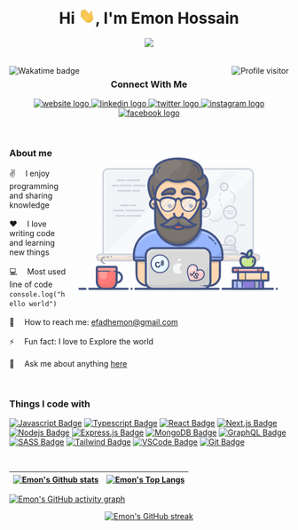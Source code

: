 <h1 align="center">Hi <img src="/assets/hello.gif" alt="Hello gif" width="30"/>, I'm Emon Hossain</h1>

<!-- <h3 align="center">A passionate Web developer from Bangladesh <img src="/assets/bangladesh.png" alt="Bangladesh national flag" width="24"/></h3> -->

<!-- Typing SVG by DenverCoder1 - https://github.com/DenverCoder1/readme-typing-svg -->
<p align="center">
  <a href="https://github.com/efadhemon">
    <img src="https://readme-typing-svg.herokuapp.com?color=FD428D&center=true&lines=A+passionate+Web+developer;Always+learning+new+things;2%2B++years+of+experience" />
  </a>
</p>

<br/>

<!-- Wakatime badge - https://wakatime.com -->
<a href="https://wakatime.com/@ddc55c54-5b43-4abf-ac5d-999ee1b4fab0">
  <img align="left" src="https://wakatime.com/badge/user/ddc55c54-5b43-4abf-ac5d-999ee1b4fab0.svg" alt="Wakatime badge">
</a>

<!-- Profile visitor by antonkomarev - https://github.com/antonkomarev/github-profile-views-counter -->
<a href="https://komarev.com/ghpvc/?username=efadhemon">
  <img align="right" src="https://komarev.com/ghpvc/?username=efadhemon&label=Visitors&color=0e75b6&style=flat" alt="Profile visitor" />
</a>

<!-- Socials Links -->
<h3 align="center">Connect With Me</h3>
<p align="center">
  <a href="https://emonhossain.com">
    <img src="https://img.shields.io/badge/Website-DC143C?style=for-the-badge&logo=medium&logoColor=white" alt="website logo" />
  </a>
  <a href="https://linkedin.com/in/efadhemon">
    <img src="https://img.shields.io/badge/LinkedIn-0077B5?style=for-the-badge&logo=linkedin&logoColor=white" alt="linkedin logo" />
  </a>
  <a href="https://twitter.com/efadhemon">
    <img src="https://img.shields.io/badge/Twitter-1DA1F2?style=for-the-badge&logo=twitter&logoColor=white" alt="twitter logo" />
  </a>
  <a href="https://instagram.com/efadhemon">
    <img src="https://img.shields.io/badge/Instagram-fe4164?style=for-the-badge&logo=instagram&logoColor=white" alt="instagram logo" />
  </a>
  <a href="https://facebook.com/efadhemon">
    <img src="https://img.shields.io/badge/Facebook-20BEFF?&style=for-the-badge&logo=facebook&logoColor=white" alt="facebook logo" />
  </a>
</p>

<br />

<!-- Programmer Gif Image -->
<img align="right" src="/assets/programmer.gif" alt="Coding gif" width="400px" />

### About me

✌️ &emsp;I enjoy programming and sharing knowledge <br/><br/>
❤️ &emsp;I love writing code and learning new things<br/><br/>
💻 &emsp;Most used line of code `console.log("hello world")` <br/><br/>
📧 &emsp;How to reach me: efadhemon@gmail.com<br/><br/>
⚡ &emsp;Fun fact: I love to Explore the world<br/><br/>
💬 &emsp;Ask me about anything [here](https://github.com/efadhemon/efadhemon/issues)

<p><br/></p>

### Things I code with

[![Javascript Badge](https://img.shields.io/badge/-Javascript-F0DB4F?style=for-the-badge&labelColor=black&logo=javascript&logoColor=F0DB4F)](#) [![Typescript Badge](https://img.shields.io/badge/-Typescript-007acc?style=for-the-badge&labelColor=black&logo=typescript&logoColor=007acc)](#) [![React Badge](https://img.shields.io/badge/-React-61DBFB?style=for-the-badge&labelColor=black&logo=react&logoColor=61DBFB)](#) [![Next.js Badge](https://img.shields.io/badge/next.js-000000?style=for-the-badge&logo=nextdotjs&logoColor=white)](#) [![Nodejs Badge](https://img.shields.io/badge/-Nodejs-3C873A?style=for-the-badge&labelColor=black&logo=node.js&logoColor=3C873A)](#) [![Express.js Badge](https://img.shields.io/badge/Express.js-000000?style=for-the-badge&logo=express&logoColor=white)](#) [![MongoDB Badge](https://img.shields.io/badge/MongoDB-4EA94B?style=for-the-badge&logo=mongodb&logoColor=white)](#) [![GraphQL Badge](https://img.shields.io/badge/-GraphQl-e535ab?style=for-the-badge&labelColor=black&logo=node.js&logoColor=e535ab)](#) [![SASS Badge](https://img.shields.io/badge/Sass-CC6699?style=for-the-badge&logo=sass&logoColor=white)](#) [![Tailwind Badge](https://img.shields.io/badge/Tailwind%20CSS-092749?style=for-the-badge&logo=tailwindcss&logoColor=06B6D4&labelColor=000000)](#) [![VSCode Badge](https://img.shields.io/badge/Visual_Studio-0078d7?style=for-the-badge&logo=visual%20studio&logoColor=white)](#) [![Git Badge](https://img.shields.io/badge/Git-F05032?style=for-the-badge&logo=git&logoColor=white)](#)

<br/>

<!-- Github stats by anuraghazra - https://github.com/anuraghazra/github-readme-stats -->

| <a href="https://github.com/efadhemon"><img align="center" src="https://github-readme-stats.vercel.app/api?username=efadhemon&include_all_commits=true&count_private=true&show_icons=true&hide_border=true&theme=radical&bg_color=1F222E" alt="Emon's Github stats" /></a> | <a href="https://github.com/efadhemon"><img align="center" src="https://github-readme-stats.vercel.app/api/top-langs/?username=efadhemon&layout=compact&hide_border=true&theme=radical&bg_color=1F222E" alt="Emon's Top Langs" /></a> |
| -------------------------------------------------------------------------------------------------------------------------------------------------------------------------------------------------------------------------------------------------------------------------- | ------------------------------------------------------------------------------------------------------------------------------------------------------------------------------------------------------------------------------------- |

<!-- GitHub activity graph by Ashutosh00710 - https://github.com/Ashutosh00710/github-readme-activity-graph -->

[![Emon's GitHub activity graph](https://activity-graph.herokuapp.com/graph?username=efadhemon&bg_color=1F222E&color=f7d747&line=fd428d&point=FFFFFF&hide_border=true)](https://github.com/efadhemon)

<!-- GitHub Streak stats by DenverCoder1 - hhttps://github.com/DenverCoder1/github-readme-streak-stats -->
<p align="center">
  <a href="https://github.com/efadhemon">
    <img src="https://github-readme-streak-stats.herokuapp.com/?user=efadhemon&theme=radical&hide_border=true&background=1F222E" alt="Emon's GitHub streak"/>
  </a>
</p>
